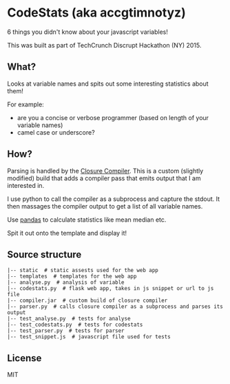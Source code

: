 CodeStats (aka accgtimnotyz)
============================

6 things you didn't know about your javascript variables!

This was built as part of TechCrunch Discrupt Hackathon (NY) 2015.

What?
-----

Looks at variable names and spits out some interesting statistics about them!

For example:

 - are you a concise or verbose programmer (based on length of your variable names)
 - camel case or underscore?

How?
----

Parsing is handled by the [Closure Compiler](https://github.com/google/closure-compiler/).
This is a custom (slightly modified) build that adds a compiler pass that emits
output that I am interested in.

I use python to call the compiler as a subprocess and capture the stdout.
It then massages the compiler output to get a list of all variable names.

Use [pandas](http://pandas.pydata.org/) to calculate statistics like mean median etc.

Spit it out onto the template and display it!

Source structure
----------------

```
|-- static  # static assests used for the web app
|-- templates  # templates for the web app
|-- analyse.py  # analysis of variable
|-- codestats.py  # flask web app, takes in js snippet or url to js file
|-- compiler.jar  # custom build of closure compiler
|-- parser.py  # calls closure compiler as a subprocess and parses its output
|-- test_analyse.py  # tests for analyse
|-- test_codestats.py  # tests for codestats
|-- test_parser.py  # tests for parser
|-- test_snippet.js  # javascript file used for tests
```

License
-------

MIT

